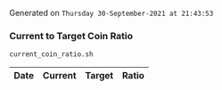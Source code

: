 Generated on `Thursday 30-September-2021 at 21:43:53`

### Current to Target Coin Ratio
`current_coin_ratio.sh`

Date|Current|Target|Ratio
---|---|---|---
